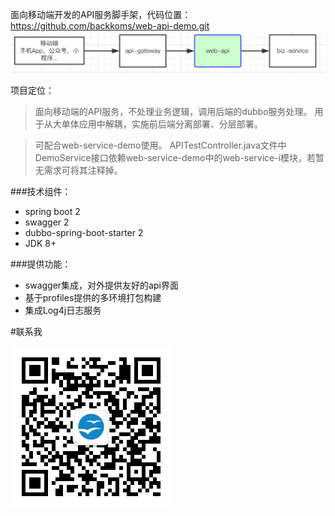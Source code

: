 面向移动端开发的API服务脚手架，代码位置：https://github.com/backkoms/web-api-demo.git
![](arc.png)

项目定位：
>面向移动端的API服务，不处理业务逻辑，调用后端的dubbo服务处理。
用于从大单体应用中解耦，实施前后端分离部署、分层部署。

>可配合web-service-demo使用。
APITestController.java文件中DemoService接口依赖web-service-demo中的web-service-i模块，若暂无需求可将其注释掉。

###技术组件：
- spring boot 2
- swagger 2
- dubbo-spring-boot-starter 2
- JDK 8+

###提供功能：
- swagger集成，对外提供友好的api界面
- 基于profiles提供的多环境打包构建
- 集成Log4j日志服务

#联系我

![](qrcode_for_gh_28fb95c9c24c_258.jpg)
